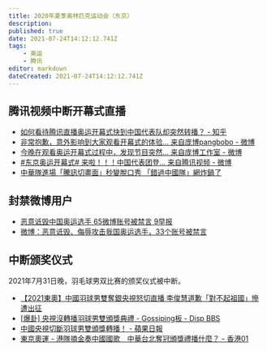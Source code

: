 ```yaml
---
title: 2020年夏季奥林匹克运动会（东京）
description: 
published: true
date: 2021-07-24T14:12:12.741Z
tags:
    - 奥运
    - 腾讯
editor: markdown
dateCreated: 2021-07-24T14:12:12.741Z
---
```


## 腾讯视频中断开幕式直播

+ [如何看待腾讯直播奥运开幕式快到中国代表队却突然转播？ - 知乎](https://web.archive.org/web/20210724025204/https://www.zhihu.com/question/474381177)
+ [非常抱歉，意外影响到大家观看开幕式的体验... 来自庞博pangbobo - 微博](https://archive.is/hqCtx "https://weibo.com/1986501907/Kq7uCfGKc")
+ [今晚在观看奥运开幕式过程中，发现节目突然... 来自庞博工作室 - 微博](https://archive.is/UVg6g "https://weibo.com/7616187029/Kq7na7SSs")
+ [#东京奥运开幕式# 来啦！！！中国代表团登... 来自腾讯视频 - 微博](https://archive.is/p4DDr# "https://weibo.com/2591595652/Kq6KoePJ6")
+ [中華隊進場「騰訊切畫面」秒變脫口秀 「錯過中國隊」網炸鍋了](https://web.archive.org/web/20210724025842/https://tw.news.yahoo.com/中華隊進場-騰訊切畫面-秒變脫口秀-錯過中國隊-網炸鍋了-002935384.html)

## 封禁微博用户

+ [恶意诋毁中国奥运选手 65微博账号被禁言 9早报](https://web.archive.org/web/20210726071609/https://www.zaobao.com.sg/news/china/story20210726-1173707)
+ [微博：恶意诋毁、侮辱攻击我国奥运选手，33个账号被禁言](https://archive.is/HYv9l "https://china.huanqiu.com/article/444xjt7uk0H")

## 中断颁奖仪式

2021年7月31日晚，羽毛球男双比赛的颁奖仪式被中断。

+ [【2021東奧】中國羽球男雙奪銀央視怒切直播 李俊慧道歉「對不起祖國」慘遭出征](https://web.archive.org/web/20210801072439/https://tw.news.yahoo.com/2021東奧-中國羽球男雙奪銀央視怒切直播-李俊慧道歉-對不起祖國-慘遭出征-010051939.html)
+ [[爆卦] 央視沒轉播羽球男雙頒獎典禮 - Gossiping板 - Disp BBS](https://archive.is/oqrmi "https://disp.cc/b/163-dU8l")
+ [中國央視切斷羽球男雙頒獎轉播！ - 蘋果日報](https://web.archive.org/web/20210731224240/https://tw.appledaily.com/life/20210801/P67P3LH3IZALXIUMGW6I6XZZHY/)
+ [東京奧運 - 港隊摘金奏中國國歌　中華台北奪冠頒獎禮播什麼？ - 香港01](https://web.archive.org/web/20210729113929if_/https://www.hk01.com/即時中國/656539/東京奧運-港隊摘金奏中國國歌-中華台北奪冠頒獎禮播什麼)
